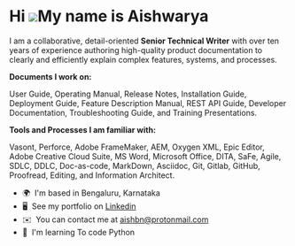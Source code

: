Hi ![](https://user-images.githubusercontent.com/18350557/176309783-0785949b-9127-417c-8b55-ab5a4333674e.gif)My name is Aishwarya
=================================================================================================================================

I am a collaborative, detail-oriented **Senior Technical Writer** with over ten years of experience authoring high-quality product documentation to clearly and efficiently explain complex features, systems, and processes. 

**Documents I work on:**

User Guide, Operating Manual, Release Notes, Installation Guide, Deployment Guide, Feature Description Manual, REST API Guide, Developer Documentation, Troubleshooting Guide, and Training Presentations. 


**Tools and Processes I am familiar with:**

Vasont, Perforce, Adobe FrameMaker, AEM, Oxygen XML, Epic Editor, Adobe Creative Cloud Suite, MS Word, Microsoft Office, DITA, SaFe, Agile, SDLC, DDLC, Doc-as-code, MarkDown, Asciidoc, Git, Gitlab, GitHub, Proofread, Editing, and Information Architect.

*   🌍  I'm based in Bengaluru, Karnataka
*   🖥️  See my portfolio on [Linkedin](http://in.linkedin.com/in/seniorsoftwaretechnicalwriter)
*   ✉️  You can contact me at [aishbn@protonmail.com](mailto:aishbn@protonmail.com)
*   🧠  I'm learning To code Python
